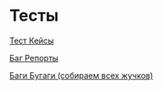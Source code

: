 # Тесты

[Тест Кейсы](%D0%A2%D0%B5%D1%81%D1%82%D1%8B%209911f6eca02c446b993d5cc70cfdca11/%D0%A2%D0%B5%D1%81%D1%82%20%D0%9A%D0%B5%D0%B8%CC%86%D1%81%D1%8B%203f467348509b475baacfbf2a7314c55c.csv)

[Баг Репорты ](%D0%A2%D0%B5%D1%81%D1%82%D1%8B%209911f6eca02c446b993d5cc70cfdca11/%D0%91%D0%B0%D0%B3%20%D0%A0%D0%B5%D0%BF%D0%BE%D1%80%D1%82%D1%8B%200fb245a1ea0247808792066b52de7f9f.csv)

[Баги Бугаги (собираем всех жучков) ](%D0%A2%D0%B5%D1%81%D1%82%D1%8B%209911f6eca02c446b993d5cc70cfdca11/%D0%91%D0%B0%D0%B3%D0%B8%20%D0%91%D1%83%D0%B3%D0%B0%D0%B3%D0%B8%20(%D1%81%D0%BE%D0%B1%D0%B8%D1%80%D0%B0%D0%B5%D0%BC%20%D0%B2%D1%81%D0%B5%D1%85%20%D0%B6%D1%83%D1%87%D0%BA%D0%BE%D0%B2)%20559b77d0d2d148d8ab31e03242a8478d.md)